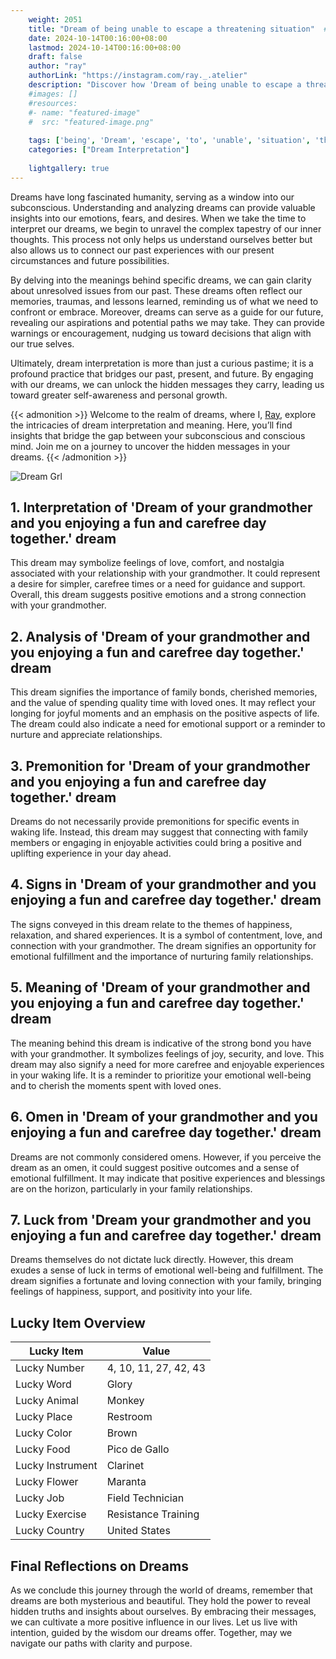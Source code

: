 ```yaml
---
    weight: 2051
    title: "Dream of being unable to escape a threatening situation"  # Assuming 'title' column exists
    date: 2024-10-14T00:16:00+08:00
    lastmod: 2024-10-14T00:16:00+08:00
    draft: false
    author: "ray"
    authorLink: "https://instagram.com/ray._.atelier"
    description: "Discover how 'Dream of being unable to escape a threatening situation' can interpret your future and uncover its significant meanings in your life."
    #images: []
    #resources:
    #- name: "featured-image"
    #  src: "featured-image.png"
    
    tags: ['being', 'Dream', 'escape', 'to', 'unable', 'situation', 'threatening']
    categories: ["Dream Interpretation"]
    
    lightgallery: true
---
```

    
Dreams have long fascinated humanity, serving as a window into our subconscious. Understanding and analyzing dreams can provide valuable insights into our emotions, fears, and desires. When we take the time to interpret our dreams, we begin to unravel the complex tapestry of our inner thoughts. This process not only helps us understand ourselves better but also allows us to connect our past experiences with our present circumstances and future possibilities.

By delving into the meanings behind specific dreams, we can gain clarity about unresolved issues from our past. These dreams often reflect our memories, traumas, and lessons learned, reminding us of what we need to confront or embrace. Moreover, dreams can serve as a guide for our future, revealing our aspirations and potential paths we may take. They can provide warnings or encouragement, nudging us toward decisions that align with our true selves.

Ultimately, dream interpretation is more than just a curious pastime; it is a profound practice that bridges our past, present, and future. By engaging with our dreams, we can unlock the hidden messages they carry, leading us toward greater self-awareness and personal growth.

{{< admonition >}}
Welcome to the realm of dreams, where I, [Ray](https://instagram.com/ray._.atelier), explore the intricacies of dream interpretation and meaning. Here, you’ll find insights that bridge the gap between your subconscious and conscious mind. Join me on a journey to uncover the hidden messages in your dreams.
{{< /admonition >}}

![Dream Grl](https://cdn.pixabay.com/photo/2017/11/02/03/35/gothic-2910057_1280.jpg "Dream Grl")

## 1. Interpretation of 'Dream of your grandmother and you enjoying a fun and carefree day together.' dream

This dream may symbolize feelings of love, comfort, and nostalgia associated with your relationship with your grandmother. It could represent a desire for simpler, carefree times or a need for guidance and support. Overall, this dream suggests positive emotions and a strong connection with your grandmother.

## 2. Analysis of 'Dream of your grandmother and you enjoying a fun and carefree day together.' dream

This dream signifies the importance of family bonds, cherished memories, and the value of spending quality time with loved ones. It may reflect your longing for joyful moments and an emphasis on the positive aspects of life. The dream could also indicate a need for emotional support or a reminder to nurture and appreciate relationships.

## 3. Premonition for 'Dream of your grandmother and you enjoying a fun and carefree day together.' dream

Dreams do not necessarily provide premonitions for specific events in waking life. Instead, this dream may suggest that connecting with family members or engaging in enjoyable activities could bring a positive and uplifting experience in your day ahead.

## 4. Signs in 'Dream of your grandmother and you enjoying a fun and carefree day together.' dream

The signs conveyed in this dream relate to the themes of happiness, relaxation, and shared experiences. It is a symbol of contentment, love, and connection with your grandmother. The dream signifies an opportunity for emotional fulfillment and the importance of nurturing family relationships.

## 5. Meaning of 'Dream of your grandmother and you enjoying a fun and carefree day together.' dream

The meaning behind this dream is indicative of the strong bond you have with your grandmother. It symbolizes feelings of joy, security, and love. This dream may also signify a need for more carefree and enjoyable experiences in your waking life. It is a reminder to prioritize your emotional well-being and to cherish the moments spent with loved ones.

## 6. Omen in 'Dream of your grandmother and you enjoying a fun and carefree day together.' dream

Dreams are not commonly considered omens. However, if you perceive the dream as an omen, it could suggest positive outcomes and a sense of emotional fulfillment. It may indicate that positive experiences and blessings are on the horizon, particularly in your family relationships.

## 7. Luck from 'Dream your grandmother and you enjoying a fun and carefree day together.' dream

Dreams themselves do not dictate luck directly. However, this dream exudes a sense of luck in terms of emotional well-being and fulfillment. The dream signifies a fortunate and loving connection with your family, bringing feelings of happiness, support, and positivity into your life.

## Lucky Item Overview
| Lucky Item          | Value              |
|---------------|--------------------|
| Lucky Number        | 4, 10, 11, 27, 42, 43  |
| Lucky Word          | Glory |
| Lucky Animal        | Monkey |
| Lucky Place         | Restroom     |
| Lucky Color         | Brown     |
| Lucky Food          | Pico de Gallo      |
| Lucky Instrument    | Clarinet |
| Lucky Flower        | Maranta    |
| Lucky Job           | Field Technician       |
| Lucky Exercise      | Resistance Training  |
| Lucky Country       | United States    |


##  Final Reflections on Dreams

As we conclude this journey through the world of dreams, remember that dreams are both mysterious and beautiful. They hold the power to reveal hidden truths and insights about ourselves. By embracing their messages, we can cultivate a more positive influence in our lives. Let us live with intention, guided by the wisdom our dreams offer. Together, may we navigate our paths with clarity and purpose.
